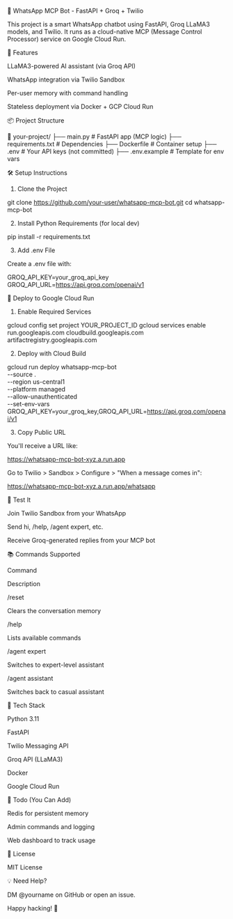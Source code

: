 🚀 WhatsApp MCP Bot - FastAPI + Groq + Twilio

This project is a smart WhatsApp chatbot using FastAPI, Groq LLaMA3 models, and Twilio. It runs as a cloud-native MCP (Message Control Processor) service on Google Cloud Run.

🧠 Features

LLaMA3-powered AI assistant (via Groq API)

WhatsApp integration via Twilio Sandbox

Per-user memory with command handling

Stateless deployment via Docker + GCP Cloud Run

📦 Project Structure

📁 your-project/
├── main.py             # FastAPI app (MCP logic)
├── requirements.txt    # Dependencies
├── Dockerfile          # Container setup
├── .env                # Your API keys (not committed)
├── .env.example        # Template for env vars

🛠️ Setup Instructions

1. Clone the Project

git clone https://github.com/your-user/whatsapp-mcp-bot.git
cd whatsapp-mcp-bot

2. Install Python Requirements (for local dev)

pip install -r requirements.txt

3. Add .env File

Create a .env file with:

GROQ_API_KEY=your_groq_api_key
GROQ_API_URL=https://api.groq.com/openai/v1

🚀 Deploy to Google Cloud Run

1. Enable Required Services

gcloud config set project YOUR_PROJECT_ID
gcloud services enable run.googleapis.com cloudbuild.googleapis.com artifactregistry.googleapis.com

2. Deploy with Cloud Build

gcloud run deploy whatsapp-mcp-bot \
  --source . \
  --region us-central1 \
  --platform managed \
  --allow-unauthenticated \
  --set-env-vars GROQ_API_KEY=your_groq_key,GROQ_API_URL=https://api.groq.com/openai/v1

3. Copy Public URL

You'll receive a URL like:

https://whatsapp-mcp-bot-xyz.a.run.app

Go to Twilio > Sandbox > Configure > "When a message comes in":

https://whatsapp-mcp-bot-xyz.a.run.app/whatsapp

💬 Test It

Join Twilio Sandbox from your WhatsApp

Send hi, /help, /agent expert, etc.

Receive Groq-generated replies from your MCP bot

📚 Commands Supported

Command

Description

/reset

Clears the conversation memory

/help

Lists available commands

/agent expert

Switches to expert-level assistant

/agent assistant

Switches back to casual assistant

🧱 Tech Stack

Python 3.11

FastAPI

Twilio Messaging API

Groq API (LLaMA3)

Docker

Google Cloud Run

📌 Todo (You Can Add)

Redis for persistent memory

Admin commands and logging

Web dashboard to track usage

🔗 License

MIT License

💡 Need Help?

DM @yourname on GitHub or open an issue.

Happy hacking! 🚀

